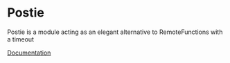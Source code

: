 # Postie
Postie is a module acting as an elegant alternative to RemoteFunctions with a timeout

[Documentation](https://bensbk.github.io/Postie/)
